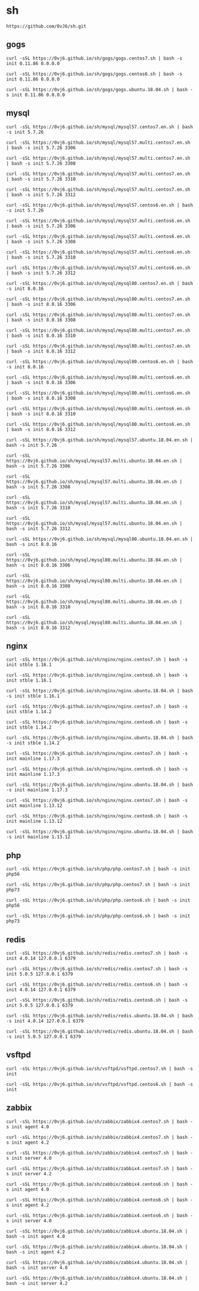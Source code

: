 # sh

    https://github.com/0vJ6/sh.git

## gogs

    curl -sSL https://0vj6.github.io/sh/gogs/gogs.centos7.sh | bash -s init 0.11.86 0.0.0.0

    curl -sSL https://0vj6.github.io/sh/gogs/gogs.centos6.sh | bash -s init 0.11.86 0.0.0.0
    
    curl -sSL https://0vj6.github.io/sh/gogs/gogs.ubuntu.18.04.sh | bash -s init 0.11.86 0.0.0.0

## mysql

    curl -sSL https://0vj6.github.io/sh/mysql/mysql57.centos7.en.sh | bash -s init 5.7.26
    
    curl -sSL https://0vj6.github.io/sh/mysql/mysql57.multi.centos7.en.sh | bash -s init 5.7.26 3306
    
    curl -sSL https://0vj6.github.io/sh/mysql/mysql57.multi.centos7.en.sh | bash -s init 5.7.26 3308
    
    curl -sSL https://0vj6.github.io/sh/mysql/mysql57.multi.centos7.en.sh | bash -s init 5.7.26 3310
    
    curl -sSL https://0vj6.github.io/sh/mysql/mysql57.multi.centos7.en.sh | bash -s init 5.7.26 3312
    
    curl -sSL https://0vj6.github.io/sh/mysql/mysql57.centos6.en.sh | bash -s init 5.7.26
    
    curl -sSL https://0vj6.github.io/sh/mysql/mysql57.multi.centos6.en.sh | bash -s init 5.7.26 3306
    
    curl -sSL https://0vj6.github.io/sh/mysql/mysql57.multi.centos6.en.sh | bash -s init 5.7.26 3308
    
    curl -sSL https://0vj6.github.io/sh/mysql/mysql57.multi.centos6.en.sh | bash -s init 5.7.26 3310
    
    curl -sSL https://0vj6.github.io/sh/mysql/mysql57.multi.centos6.en.sh | bash -s init 5.7.26 3312
    
    curl -sSL https://0vj6.github.io/sh/mysql/mysql80.centos7.en.sh | bash -s init 8.0.16
    
    curl -sSL https://0vj6.github.io/sh/mysql/mysql80.multi.centos7.en.sh | bash -s init 8.0.16 3306
    
    curl -sSL https://0vj6.github.io/sh/mysql/mysql80.multi.centos7.en.sh | bash -s init 8.0.16 3308
    
    curl -sSL https://0vj6.github.io/sh/mysql/mysql80.multi.centos7.en.sh | bash -s init 8.0.16 3310
    
    curl -sSL https://0vj6.github.io/sh/mysql/mysql80.multi.centos7.en.sh | bash -s init 8.0.16 3312
    
    curl -sSL https://0vj6.github.io/sh/mysql/mysql80.centos6.en.sh | bash -s init 8.0.16
    
    curl -sSL https://0vj6.github.io/sh/mysql/mysql80.multi.centos6.en.sh | bash -s init 8.0.16 3306
    
    curl -sSL https://0vj6.github.io/sh/mysql/mysql80.multi.centos6.en.sh | bash -s init 8.0.16 3308
    
    curl -sSL https://0vj6.github.io/sh/mysql/mysql80.multi.centos6.en.sh | bash -s init 8.0.16 3310
    
    curl -sSL https://0vj6.github.io/sh/mysql/mysql80.multi.centos6.en.sh | bash -s init 8.0.16 3312
    
    curl -sSL https://0vj6.github.io/sh/mysql/mysql57.ubuntu.18.04.en.sh | bash -s init 5.7.26
    
    curl -sSL https://0vj6.github.io/sh/mysql/mysql57.multi.ubuntu.18.04.en.sh | bash -s init 5.7.26 3306
    
    curl -sSL https://0vj6.github.io/sh/mysql/mysql57.multi.ubuntu.18.04.en.sh | bash -s init 5.7.26 3308
    
    curl -sSL https://0vj6.github.io/sh/mysql/mysql57.multi.ubuntu.18.04.en.sh | bash -s init 5.7.26 3310
    
    curl -sSL https://0vj6.github.io/sh/mysql/mysql57.multi.ubuntu.18.04.en.sh | bash -s init 5.7.26 3312
    
    curl -sSL https://0vj6.github.io/sh/mysql/mysql80.ubuntu.18.04.en.sh | bash -s init 8.0.16
    
    curl -sSL https://0vj6.github.io/sh/mysql/mysql80.multi.ubuntu.18.04.en.sh | bash -s init 8.0.16 3306
    
    curl -sSL https://0vj6.github.io/sh/mysql/mysql80.multi.ubuntu.18.04.en.sh | bash -s init 8.0.16 3308
    
    curl -sSL https://0vj6.github.io/sh/mysql/mysql80.multi.ubuntu.18.04.en.sh | bash -s init 8.0.16 3310
    
    curl -sSL https://0vj6.github.io/sh/mysql/mysql80.multi.ubuntu.18.04.en.sh | bash -s init 8.0.16 3312

## nginx

    curl -sSL https://0vj6.github.io/sh/nginx/nginx.centos7.sh | bash -s init stble 1.16.1
    
    curl -sSL https://0vj6.github.io/sh/nginx/nginx.centos6.sh | bash -s init stble 1.16.1
    
    curl -sSL https://0vj6.github.io/sh/nginx/nginx.ubuntu.18.04.sh | bash -s init stble 1.16.1
    
    curl -sSL https://0vj6.github.io/sh/nginx/nginx.centos7.sh | bash -s init stble 1.14.2
    
    curl -sSL https://0vj6.github.io/sh/nginx/nginx.centos6.sh | bash -s init stble 1.14.2
    
    curl -sSL https://0vj6.github.io/sh/nginx/nginx.ubuntu.18.04.sh | bash -s init stble 1.14.2
    
    curl -sSL https://0vj6.github.io/sh/nginx/nginx.centos7.sh | bash -s init mainline 1.17.3
    
    curl -sSL https://0vj6.github.io/sh/nginx/nginx.centos6.sh | bash -s init mainline 1.17.3
    
    curl -sSL https://0vj6.github.io/sh/nginx/nginx.ubuntu.18.04.sh | bash -s init mainline 1.17.3
    
    curl -sSL https://0vj6.github.io/sh/nginx/nginx.centos7.sh | bash -s init mainline 1.13.12
    
    curl -sSL https://0vj6.github.io/sh/nginx/nginx.centos6.sh | bash -s init mainline 1.13.12
    
    curl -sSL https://0vj6.github.io/sh/nginx/nginx.ubuntu.18.04.sh | bash -s init mainline 1.13.12

## php
    
    curl -sSL https://0vj6.github.io/sh/php/php.centos7.sh | bash -s init php56

    curl -sSL https://0vj6.github.io/sh/php/php.centos7.sh | bash -s init php73

    curl -sSL https://0vj6.github.io/sh/php/php.centos6.sh | bash -s init php56

    curl -sSL https://0vj6.github.io/sh/php/php.centos6.sh | bash -s init php73

## redis

    curl -sSL https://0vj6.github.io/sh/redis/redis.centos7.sh | bash -s init 4.0.14 127.0.0.1 6379
    
    curl -sSL https://0vj6.github.io/sh/redis/redis.centos7.sh | bash -s init 5.0.5 127.0.0.1 6379
    
    curl -sSL https://0vj6.github.io/sh/redis/redis.centos6.sh | bash -s init 4.0.14 127.0.0.1 6379
    
    curl -sSL https://0vj6.github.io/sh/redis/redis.centos6.sh | bash -s init 5.0.5 127.0.0.1 6379

    curl -sSL https://0vj6.github.io/sh/redis/redis.ubuntu.18.04.sh | bash -s init 4.0.14 127.0.0.1 6379
    
    curl -sSL https://0vj6.github.io/sh/redis/redis.ubuntu.18.04.sh | bash -s init 5.0.5 127.0.0.1 6379

## vsftpd
    
    curl -sSL https://0vj6.github.io/sh/vsftpd/vsftpd.centos7.sh | bash -s init
    
    curl -sSL https://0vj6.github.io/sh/vsftpd/vsftpd.centos6.sh | bash -s init

## zabbix
    
    curl -sSL https://0vj6.github.io/sh/zabbix/zabbix4.centos7.sh | bash -s init agent 4.0
    
    curl -sSL https://0vj6.github.io/sh/zabbix/zabbix4.centos7.sh | bash -s init agent 4.2

    curl -sSL https://0vj6.github.io/sh/zabbix/zabbix4.centos7.sh | bash -s init server 4.0
    
    curl -sSL https://0vj6.github.io/sh/zabbix/zabbix4.centos7.sh | bash -s init server 4.2

    curl -sSL https://0vj6.github.io/sh/zabbix/zabbix4.centos6.sh | bash -s init agent 4.0
    
    curl -sSL https://0vj6.github.io/sh/zabbix/zabbix4.centos6.sh | bash -s init agent 4.2
    
    curl -sSL https://0vj6.github.io/sh/zabbix/zabbix4.centos6.sh | bash -s init server 4.0

    curl -sSL https://0vj6.github.io/sh/zabbix/zabbix4.ubuntu.18.04.sh | bash -s init agent 4.0
    
    curl -sSL https://0vj6.github.io/sh/zabbix/zabbix4.ubuntu.18.04.sh | bash -s init agent 4.2
    
    curl -sSL https://0vj6.github.io/sh/zabbix/zabbix4.ubuntu.18.04.sh | bash -s init server 4.0
    
    curl -sSL https://0vj6.github.io/sh/zabbix/zabbix4.ubuntu.18.04.sh | bash -s init server 4.2
